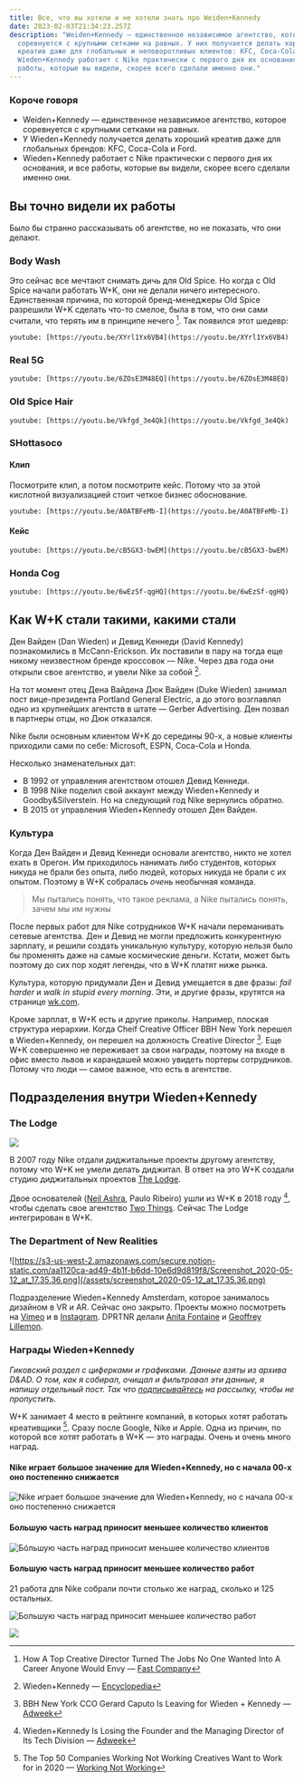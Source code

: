 ```yaml
---
title: Все, что вы хотели и не хотели знать про Weiden+Kennedy
date: 2023-02-03T21:34:23.257Z
description: "Weiden+Kennedy — единственное независимое агентство, которое
  соревнуется c крупными сетками на равных. У них получается делать хороший
  креатив даже для глобальных и неповоротливых клиентов: KFC, Coca-Cola и Ford.
  Wieden+Kennedy работает с Nike практически с первого дня их основания, и все
  работы, которые вы видели, скорее всего сделали именно они."
---
```

### Короче говоря

* Weiden+Kennedy — единственное независимое агентство, которое соревнуется c крупными сетками на равных.
* У Wieden+Kennedy получается делать хороший креатив даже для глобальных брендов: KFC, Coca-Cola и Ford.
* Wieden+Kennedy работает с Nike практически с первого дня их основания, и все работы, которые вы видели, скорее всего сделали именно они.

## Вы точно видели их работы

Было бы странно рассказывать об агентстве, но не показать, что они делают.

### Body Wash

Это сейчас все мечтают снимать дичь для Old Spice. Но когда с Old Spice
начали работать W+K, они не делали ничего интересного.  Единственная причина, по которой бренд-менеджеры Old Spice разрешили W+K сделать что-то смелое, была в том, что они сами считали, что терять им в принципе нечего [^1]. Так появился этот шедевр:

`youtube: [https://youtu.be/XYrl1Yx6VB4](https://youtu.be/XYrl1Yx6VB4)`

### Real 5G

`youtube: [https://youtu.be/6ZOsE3M48EQ](https://youtu.be/6ZOsE3M48EQ)`

### Old Spice Hair

`youtube: [https://youtu.be/Vkfgd_3e4Qk](https://youtu.be/Vkfgd_3e4Qk)`

### SHottasoco

#### Клип

Посмотрите клип, а потом посмотрите кейс. Потому что за этой кислотной визуализацией стоит четкое бизнес обоснование.

`youtube: [https://youtu.be/A0ATBFeMb-I](https://youtu.be/A0ATBFeMb-I)`

#### Кейс

`youtube: [https://youtu.be/cB5GX3-bwEM](https://youtu.be/cB5GX3-bwEM)`

### Honda Cog

`youtube: [https://youtu.be/6wEzSf-qgHQ](https://youtu.be/6wEzSf-qgHQ)`

## Как W+K стали такими, какими стали

Ден Вайден (Dan Wieden) и Девид Кеннеди (David Kennedy) познакомились в McCann-Erickson. Их поставили в пару на тогда еще никому неизвестном бренде кроссовок — Nike. Через два года они открыли свое агентство, и увели Nike за собой [^2].

На тот момент отец Дена Вайдена Дюк Вайден (Duke Wieden) занимал пост вице-президента Portland General Electric, а до этого возглавлял одно из крупнейших агентств в штате — Gerber Advertising. Ден позвал в партнеры отцы, но Дюк отказался.

Nike были основным клиентом W+K до середины 90-х, а новые клиенты  приходили сами по себе: Microsoft,  ESPN, Coca-Cola и Honda.

Несколько знаменательных дат:

* В 1992 от управления агентством отошел Девид Кеннеди.
* В 1998 Nike поделил свой аккаунт между Wieden+Kennedy и Goodby&Silverstein. Но на следующий год Nike вернулись обратно.
* В 2015 от управления Wieden+Kennedy отошел Ден Вайден.

### Культура

Когда Ден Вайден и Девид Кеннеди основали агентство, никто не хотел ехать в Орегон. Им приходилось нанимать либо студентов, которых никуда не брали без опыта, либо людей, которых никуда не брали с их опытом. Поэтому в W+K собралась *очень* необычная команда.

> Мы пытались понять, что такое реклама, а Nike пытались понять, зачем мы им нужны

После первых работ для Nike сотрудников W+K начали переманивать сетевые агентства. Ден и Девид не могли предложить конкурентную зарплату, и решили создать уникальную культуру, которую нельзя было бы променять даже на самые космические деньги. Кстати, может быть поэтому до сих пор ходят легенды, что в W+K платят ниже рынка.

Культура, которую придумали Ден и Девид умещается в две фразы: *fail harder* и *walk in stupid every morning*. Эти, и другие фразы, крутятся на странице [wk.com](http://wk.com).

Кроме зарплат, в W+K есть и другие приколы. Например, плоская структура иерархии. Когда Cheif Creative Officer BBH New York перешел в Wieden+Kennedy, он перешел на должность Creative Director [^3]. Еще W+K совершенно не переживает за свои награды, поэтому на входе в офис вместо львов и карандашей можно увидеть портеры сотрудников. Потому что люди — самое важное, что есть в агентстве.

## Подразделения внутри Wieden+Kennedy

### The Lodge

![](/assets/screenshot_2020-05-12_at_17.37.57.png)

В 2007 году Nike отдали диджитальные проекты другому агентству, потому что W+K не умели делать диджитал. В ответ на это W+K создали студию диджитальных проектов [The Lodge](https://web.archive.org/web/20190424051440/http://www.wklodge.com/).

Двое основателей ([Neil Ashra](https://www.nileshashra.com/), Paulo Ribeiro) ушли из W+K в 2018 году [^4], чтобы сделать свое агентство [Two Things](https://www.twothings.co/). Сейчас The Lodge интегрирован в W+K.

### The Department of New Realities

![https://s3-us-west-2.amazonaws.com/secure.notion-static.com/aa1120ca-ad49-4b1f-b6dd-10e6d9d819f8/Screenshot_2020-05-12_at_17.35.36.png](/assets/screenshot_2020-05-12_at_17.35.36.png)

Подразделение Wieden+Kennedy Amsterdam, которое занималось дизайном в VR и AR. Сейчас оно закрыто. Проекты можно посмотреть на [Vimeo](https://vimeo.com/wkdptnr) и в [Instagram](https://www.instagram.com/wkdptnr/). DPRTNR делали [Anita Fontaine](anitafontaine.com) и [Geoffrey Lillemon](http://www.geoffreylillemon.com/SS15/).

### Награды Wieden+Kennedy

*Гиковский раздел с циферками и графиками. Данные взяты из архива D&AD. О том, как я собирал, очищал и фильтровал эти данные, я напишу отдельный пост. Так что [подписывайтесь](https://martyuk.substack.com) на рассылку, чтобы не пропустить.*

W+K занимает 4 место в рейтинге компаний, в которых хотят работать креативщики [^5].  Сразу после Google, Nike и Apple. Одна из причин, по которой все хотят работать в W+K — это награды. Очень и очень много наград.

#### Nike играет большое значение для Wieden+Kennedy, но с начала 00-х оно постепенно снижается

![](/assets/about_wk_1.png "Nike играет большое значение для Wieden+Kennedy, но с начала 00-х оно постепенно снижается")

#### Большую часть наград приносит меньшее количество клиентов

![](/assets/about_wk_4.png "Бóльшую часть наград приносит меньшее количество клиентов")

#### Большую часть наград приносит меньшее количество работ

21 работа для Nike собрали почти столько же наград, сколько и 125 остальных.

![](/assets/about_wk_2.png "Большую часть наград приносит меньшее количество работ")

![](/assets/about_wk_3.png)

[^1]: How A Top Creative Director Turned The Jobs No One Wanted Into A Career Anyone Would Envy — [Fast Company](https://www.fastcompany.com/3035573/how-a-top-creative-director-turned-the-jobs-no-one-wanted-into-a-career-anyone-)

[^2]: Wieden+Kennedy — [Encyclopedia](https://www.encyclopedia.com/books/politics-and-business-magazines/wieden-kennedy)

[^3]: BBH New York CCO Gerard Caputo Is Leaving for Wieden + Kennedy — [Adweek](https://www.adweek.com/agencies/bbh-new-york-cco-gerard-caputo-is-leaving-for-wieden-kennedy/)

[^4]: Wieden+Kennedy Is Losing the Founder and the Managing Director of Its Tech Division — [Adweek](https://www.adweek.com/agencies/wiedenkennedy-is-losing-the-founder-and-the-managing-director-of-its-tech-division/)

[^5]: The Top 50 Companies Working Not Working Creatives Want to Work for in 2020 — [Working Not Working](https://magazine.workingnotworking.com/magazine/the-top-50-companies-working-not-working-creatives-want-to-work-for-in-2020)